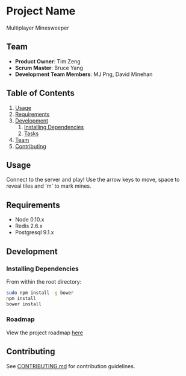 # Project Name

Multiplayer Minesweeper

## Team

  - __Product Owner__: Tim Zeng
  - __Scrum Master__: Bruce Yang
  - __Development Team Members__: MJ Png, David Minehan

## Table of Contents

1. [Usage](#Usage)
1. [Requirements](#requirements)
1. [Development](#development)
    1. [Installing Dependencies](#installing-dependencies)
    1. [Tasks](#tasks)
1. [Team](#team)
1. [Contributing](#contributing)

## Usage

Connect to the server and play!  Use the arrow keys to move, space to reveal tiles and 'm' to mark mines.

## Requirements

- Node 0.10.x
- Redis 2.6.x
- Postgresql 9.1.x

## Development

### Installing Dependencies

From within the root directory:

```sh
sudo npm install -g bower
npm install
bower install
```

### Roadmap

View the project roadmap [here](https://github.com/Thirsty-Pretzels/thesis/issues)


## Contributing

See [CONTRIBUTING.md](CONTRIBUTING.md) for contribution guidelines.